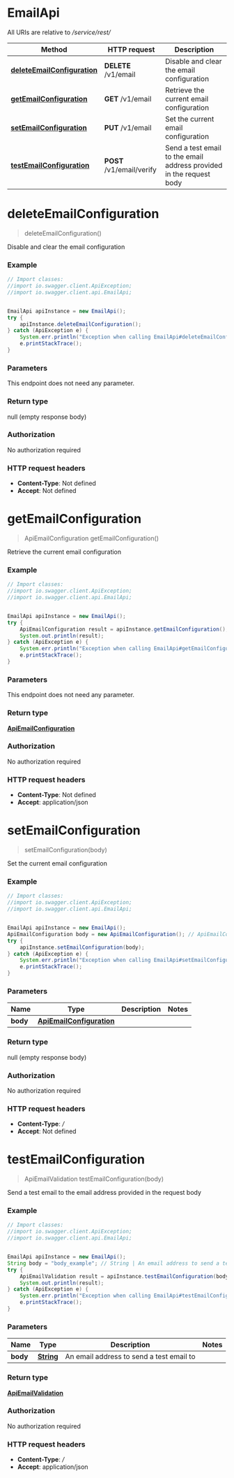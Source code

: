 # EmailApi

All URIs are relative to */service/rest/*

Method | HTTP request | Description
------------- | ------------- | -------------
[**deleteEmailConfiguration**](EmailApi.md#deleteEmailConfiguration) | **DELETE** /v1/email | Disable and clear the email configuration
[**getEmailConfiguration**](EmailApi.md#getEmailConfiguration) | **GET** /v1/email | Retrieve the current email configuration
[**setEmailConfiguration**](EmailApi.md#setEmailConfiguration) | **PUT** /v1/email | Set the current email configuration
[**testEmailConfiguration**](EmailApi.md#testEmailConfiguration) | **POST** /v1/email/verify | Send a test email to the email address provided in the request body

<a name="deleteEmailConfiguration"></a>
# **deleteEmailConfiguration**
> deleteEmailConfiguration()

Disable and clear the email configuration

### Example
```java
// Import classes:
//import io.swagger.client.ApiException;
//import io.swagger.client.api.EmailApi;


EmailApi apiInstance = new EmailApi();
try {
    apiInstance.deleteEmailConfiguration();
} catch (ApiException e) {
    System.err.println("Exception when calling EmailApi#deleteEmailConfiguration");
    e.printStackTrace();
}
```

### Parameters
This endpoint does not need any parameter.

### Return type

null (empty response body)

### Authorization

No authorization required

### HTTP request headers

 - **Content-Type**: Not defined
 - **Accept**: Not defined

<a name="getEmailConfiguration"></a>
# **getEmailConfiguration**
> ApiEmailConfiguration getEmailConfiguration()

Retrieve the current email configuration

### Example
```java
// Import classes:
//import io.swagger.client.ApiException;
//import io.swagger.client.api.EmailApi;


EmailApi apiInstance = new EmailApi();
try {
    ApiEmailConfiguration result = apiInstance.getEmailConfiguration();
    System.out.println(result);
} catch (ApiException e) {
    System.err.println("Exception when calling EmailApi#getEmailConfiguration");
    e.printStackTrace();
}
```

### Parameters
This endpoint does not need any parameter.

### Return type

[**ApiEmailConfiguration**](ApiEmailConfiguration.md)

### Authorization

No authorization required

### HTTP request headers

 - **Content-Type**: Not defined
 - **Accept**: application/json

<a name="setEmailConfiguration"></a>
# **setEmailConfiguration**
> setEmailConfiguration(body)

Set the current email configuration

### Example
```java
// Import classes:
//import io.swagger.client.ApiException;
//import io.swagger.client.api.EmailApi;


EmailApi apiInstance = new EmailApi();
ApiEmailConfiguration body = new ApiEmailConfiguration(); // ApiEmailConfiguration | 
try {
    apiInstance.setEmailConfiguration(body);
} catch (ApiException e) {
    System.err.println("Exception when calling EmailApi#setEmailConfiguration");
    e.printStackTrace();
}
```

### Parameters

Name | Type | Description  | Notes
------------- | ------------- | ------------- | -------------
 **body** | [**ApiEmailConfiguration**](ApiEmailConfiguration.md)|  |

### Return type

null (empty response body)

### Authorization

No authorization required

### HTTP request headers

 - **Content-Type**: */*
 - **Accept**: Not defined

<a name="testEmailConfiguration"></a>
# **testEmailConfiguration**
> ApiEmailValidation testEmailConfiguration(body)

Send a test email to the email address provided in the request body

### Example
```java
// Import classes:
//import io.swagger.client.ApiException;
//import io.swagger.client.api.EmailApi;


EmailApi apiInstance = new EmailApi();
String body = "body_example"; // String | An email address to send a test email to
try {
    ApiEmailValidation result = apiInstance.testEmailConfiguration(body);
    System.out.println(result);
} catch (ApiException e) {
    System.err.println("Exception when calling EmailApi#testEmailConfiguration");
    e.printStackTrace();
}
```

### Parameters

Name | Type | Description  | Notes
------------- | ------------- | ------------- | -------------
 **body** | [**String**](String.md)| An email address to send a test email to |

### Return type

[**ApiEmailValidation**](ApiEmailValidation.md)

### Authorization

No authorization required

### HTTP request headers

 - **Content-Type**: */*
 - **Accept**: application/json

